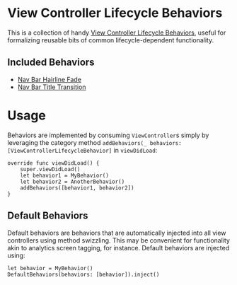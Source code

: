 # View Controller Lifecycle Behaviors

This is a collection of handy [View Controller Lifecycle Behaviors](http://irace.me/lifecycle-behaviors), useful for formalizing reusable bits of common lifecycle-dependent functionality. 

## Included Behaviors

- [Nav Bar Hairline Fade](https://github.com/Raizlabs/Swiftilities/tree/feature/heyltsjay/behaviors/Pod/Classes/Lifecycle/Behaviors/Nav-Bar-Hairline-Fade)
- [Nav Bar Title Transition](https://github.com/Raizlabs/Swiftilities/tree/feature/heyltsjay/behaviors/Pod/Classes/Lifecycle/Behaviors/Nav-Bar-Title-Transition)


# Usage

Behaviors are implemented by consuming `ViewController`s simply by leveraging the category method `addBehaviors(_ behaviors: [ViewControllerLifecycleBehavior]` in `viewDidLoad`: 
```
override func viewDidLoad() {
    super.viewDidLoad()
    let behavior1 = MyBehavior()
    let behavior2 = AnotherBehavior()
    addBehaviors([behavior1, behavior2])
}
```

## Default Behaviors

Default behaviors are behaviors that are automatically injected into all view controllers using method swizzling. This may be convenient for functionality akin to analytics screen tagging, for instance. Default behaviors are injected using:
```
let behavior = MyBehavior()
DefaultBehaviors(behaviors: [behavior]).inject()
```
